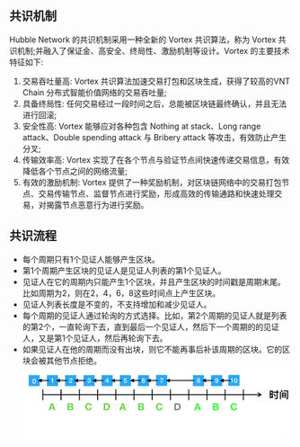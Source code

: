 ## 共识机制
Hubble Network 的共识机制采用一种全新的 Vortex 共识算法，称为 Vortex 共识机制;并融入了保证金、高安全、终局性、激励机制等设计。Vortex 的主要技术特征如下:
1. 交易吞吐量高: Vortex 共识算法加速交易打包和区块生成，获得了较高的VNT Chain 分布式智能价值网络的交易吞吐量;
2. 具备终局性: 任何交易经过一段时间之后，总能被区块链最终确认，并且无法进行回滚;
3. 安全性高: Vortex 能够应对各种包含 Nothing at stack、Long range attack、Double spending attack 与 Bribery attack 等攻击，有效防止产生分叉;
4. 传输效率高: Vortex 实现了在各个节点与验证节点间快速传递交易信息，有效降低各个节点之间的网络流量;
5. 有效的激励机制: Vortex 提供了一种奖励机制，对区块链网络中的交易打包节点、交易传输节点、监督节点进行奖励，形成高效的传输通路和快速处理交易，对揭露节点恶意行为进行奖励。
   
## 共识流程
- 每个周期只有1个见证人能够产生区块。
- 第1个周期产生区块的见证人是见证人列表的第1个见证人。
- 见证人在它的周期内只能产生1个区块，并且产生区块的时间戳是周期末尾。比如周期为2，则在2，4，6，8这些时间点上产生区块。
- 见证人列表长度是不变的，不支持增加和减少见证人。
- 每个周期的见证人通过轮询的方式选择。比如，第2个周期的见证人就是列表的第2个，一直轮询下去，直到最后一个见证人，然后下一个周期的的见证人，又是第1个见证人，然后再轮询下去。
- 如果见证人在他的周期而没有出块，则它不能再事后补该周期的区块。它的区块会被其他节点拒绝。
![](../image/consensus.png)